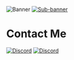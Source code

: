 ![Banner](https://github.com/hayfidev/hayfii/blob/main/banner.png)
[![Sub-banner](https://github.com/hayfidev/hayfii/blob/main/subbanner.png)](https://dsc.gg/hayfi)

# Contact Me
[![Discord](https://github.com/hayfidev/hayfii/blob/main/discord.png)](https://discord.com/users/800285222385614848) [![Discord](https://github.com/hayfidev/hayfii/blob/main/discord.png)](https://discord.com/users/800285222385614848)
